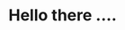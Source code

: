 # Hello there ....


<!--
**Grula/Grula** is a ✨ _special_ ✨ repository because its `README.md` (this file) appears on your GitHub profile.

Here are some ideas to get you started:

- 🔭 I’m currently working on ...
- 🌱 I’m currently learning ...
- 👯 I’m looking to collaborate on ...
- 🤔 I’m looking for help with ...
- 💬 Ask me about ...
- 📫 How to reach me: ...
- 😄 Pronouns: ...
- ⚡ Fun fact: ...
-->

<!--   [![Anurag's GitHub stats](https://github-readme-stats.vercel.app/api?username=Grula&show_icons=true&theme=tokyonight)](https://github.com/Grula) -->
<!-- [![willianrod's wakatime stats](https://github-readme-stats.vercel.app/api/wakatime?username=Grula)](https://github.com/Grula) -->
<!-- [![Top Langs](https://github-readme-stats.vercel.app/api/top-langs/?username=Grula&layout=compact)](https://github.com/Grula) -->


